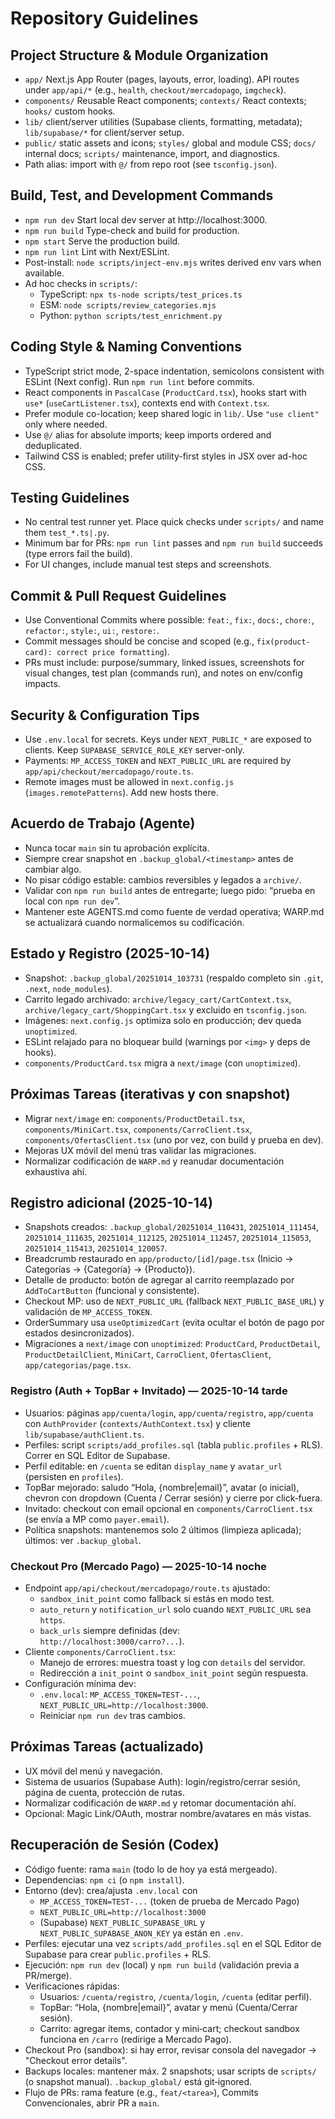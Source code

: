 # Repository Guidelines

## Project Structure & Module Organization

- `app/` Next.js App Router (pages, layouts, error, loading). API routes under `app/api/*` (e.g., `health`, `checkout/mercadopago`, `imgcheck`).
- `components/` Reusable React components; `contexts/` React contexts; `hooks/` custom hooks.
- `lib/` client/server utilities (Supabase clients, formatting, metadata); `lib/supabase/*` for client/server setup.
- `public/` static assets and icons; `styles/` global and module CSS; `docs/` internal docs; `scripts/` maintenance, import, and diagnostics.
- Path alias: import with `@/` from repo root (see `tsconfig.json`).

## Build, Test, and Development Commands

- `npm run dev` Start local dev server at http://localhost:3000.
- `npm run build` Type-check and build for production.
- `npm start` Serve the production build.
- `npm run lint` Lint with Next/ESLint.
- Post-install: `node scripts/inject-env.mjs` writes derived env vars when available.
- Ad hoc checks in `scripts/`:
  - TypeScript: `npx ts-node scripts/test_prices.ts`
  - ESM: `node scripts/review_categories.mjs`
  - Python: `python scripts/test_enrichment.py`

## Coding Style & Naming Conventions

- TypeScript strict mode, 2-space indentation, semicolons consistent with ESLint (Next config). Run `npm run lint` before commits.
- React components in `PascalCase` (`ProductCard.tsx`), hooks start with `use*` (`useCartListener.tsx`), contexts end with `Context.tsx`.
- Prefer module co-location; keep shared logic in `lib/`. Use `"use client"` only where needed.
- Use `@/` alias for absolute imports; keep imports ordered and deduplicated.
- Tailwind CSS is enabled; prefer utility-first styles in JSX over ad-hoc CSS.

## Testing Guidelines

- No central test runner yet. Place quick checks under `scripts/` and name them `test_*.ts|.py`.
- Minimum bar for PRs: `npm run lint` passes and `npm run build` succeeds (type errors fail the build).
- For UI changes, include manual test steps and screenshots.

## Commit & Pull Request Guidelines

- Use Conventional Commits where possible: `feat:`, `fix:`, `docs:`, `chore:`, `refactor:`, `style:`, `ui:`, `restore:`.
- Commit messages should be concise and scoped (e.g., `fix(product-card): correct price formatting`).
- PRs must include: purpose/summary, linked issues, screenshots for visual changes, test plan (commands run), and notes on env/config impacts.

## Security & Configuration Tips

- Use `.env.local` for secrets. Keys under `NEXT_PUBLIC_*` are exposed to clients. Keep `SUPABASE_SERVICE_ROLE_KEY` server-only.
- Payments: `MP_ACCESS_TOKEN` and `NEXT_PUBLIC_URL` are required by `app/api/checkout/mercadopago/route.ts`.
- Remote images must be allowed in `next.config.js` (`images.remotePatterns`). Add new hosts there.

## Acuerdo de Trabajo (Agente)

- Nunca tocar `main` sin tu aprobación explícita.
- Siempre crear snapshot en `.backup_global/<timestamp>` antes de cambiar algo.
- No pisar código estable: cambios reversibles y legados a `archive/`.
- Validar con `npm run build` antes de entregarte; luego pido: “prueba en local con `npm run dev`”.
- Mantener este AGENTS.md como fuente de verdad operativa; WARP.md se actualizará cuando normalicemos su codificación.

## Estado y Registro (2025-10-14)

- Snapshot: `.backup_global/20251014_103731` (respaldo completo sin `.git`, `.next`, `node_modules`).
- Carrito legado archivado: `archive/legacy_cart/CartContext.tsx`, `archive/legacy_cart/ShoppingCart.tsx` y excluido en `tsconfig.json`.
- Imágenes: `next.config.js` optimiza solo en producción; dev queda `unoptimized`.
- ESLint relajado para no bloquear build (warnings por `<img>` y deps de hooks).
- `components/ProductCard.tsx` migra a `next/image` (con `unoptimized`).

## Próximas Tareas (iterativas y con snapshot)

- Migrar `next/image` en: `components/ProductDetail.tsx`, `components/MiniCart.tsx`, `components/CarroClient.tsx`, `components/OfertasClient.tsx` (uno por vez, con build y prueba en dev).
- Mejoras UX móvil del menú tras validar las migraciones.
- Normalizar codificación de `WARP.md` y reanudar documentación exhaustiva ahí.

## Registro adicional (2025-10-14)

- Snapshots creados: `.backup_global/20251014_110431`, `20251014_111454`, `20251014_111635`, `20251014_112125`, `20251014_112457`, `20251014_115053`, `20251014_115413`, `20251014_120057`.
- Breadcrumb restaurado en `app/producto/[id]/page.tsx` (Inicio → Categorías → {Categoría} → {Producto}).
- Detalle de producto: botón de agregar al carrito reemplazado por `AddToCartButton` (funcional y consistente).
- Checkout MP: uso de `NEXT_PUBLIC_URL` (fallback `NEXT_PUBLIC_BASE_URL`) y validación de `MP_ACCESS_TOKEN`.
- OrderSummary usa `useOptimizedCart` (evita ocultar el botón de pago por estados desincronizados).
- Migraciones a `next/image` con `unoptimized`: `ProductCard`, `ProductDetail`, `ProductDetailClient`, `MiniCart`, `CarroClient`, `OfertasClient`, `app/categorias/page.tsx`.

### Registro (Auth + TopBar + Invitado) — 2025-10-14 tarde

- Usuarios: páginas `app/cuenta/login`, `app/cuenta/registro`, `app/cuenta` con `AuthProvider` (`contexts/AuthContext.tsx`) y cliente `lib/supabase/authClient.ts`.
- Perfiles: script `scripts/add_profiles.sql` (tabla `public.profiles` + RLS). Correr en SQL Editor de Supabase.
- Perfil editable: en `/cuenta` se editan `display_name` y `avatar_url` (persisten en `profiles`).
- TopBar mejorado: saludo “Hola, {nombre|email}”, avatar (o inicial), chevron con dropdown (Cuenta / Cerrar sesión) y cierre por click‑fuera.
- Invitado: checkout con email opcional en `components/CarroClient.tsx` (se envía a MP como `payer.email`).
- Política snapshots: mantenemos solo 2 últimos (limpieza aplicada); últimos: ver `.backup_global`.

### Checkout Pro (Mercado Pago) — 2025-10-14 noche

- Endpoint `app/api/checkout/mercadopago/route.ts` ajustado:
  - `sandbox_init_point` como fallback si estás en modo test.
  - `auto_return` y `notification_url` solo cuando `NEXT_PUBLIC_URL` sea `https`.
  - `back_urls` siempre definidas (dev: `http://localhost:3000/carro?...`).
- Cliente `components/CarroClient.tsx`:
  - Manejo de errores: muestra toast y log con `details` del servidor.
  - Redirección a `init_point` o `sandbox_init_point` según respuesta.
- Configuración mínima dev:
  - `.env.local`: `MP_ACCESS_TOKEN=TEST-...`, `NEXT_PUBLIC_URL=http://localhost:3000`.
  - Reiniciar `npm run dev` tras cambios.

## Próximas Tareas (actualizado)

- UX móvil del menú y navegación.
- Sistema de usuarios (Supabase Auth): login/registro/cerrar sesión, página de cuenta, protección de rutas.
- Normalizar codificación de `WARP.md` y retomar documentación ahí.
- Opcional: Magic Link/OAuth, mostrar nombre/avatares en más vistas.

## Recuperación de Sesión (Codex)

- Código fuente: rama `main` (todo lo de hoy ya está mergeado).
- Dependencias: `npm ci` (o `npm install`).
- Entorno (dev): crea/ajusta `.env.local` con
  - `MP_ACCESS_TOKEN=TEST-...` (token de prueba de Mercado Pago)
  - `NEXT_PUBLIC_URL=http://localhost:3000`
  - (Supabase) `NEXT_PUBLIC_SUPABASE_URL` y `NEXT_PUBLIC_SUPABASE_ANON_KEY` ya están en `.env`.
- Perfiles: ejecutar una vez `scripts/add_profiles.sql` en el SQL Editor de Supabase para crear `public.profiles` + RLS.
- Ejecución: `npm run dev` (local) y `npm run build` (validación previa a PR/merge).
- Verificaciones rápidas:
  - Usuarios: `/cuenta/registro`, `/cuenta/login`, `/cuenta` (editar perfil).
  - TopBar: “Hola, {nombre|email}”, avatar y menú (Cuenta/Cerrar sesión).
  - Carrito: agregar ítems, contador y mini‑cart; checkout sandbox funciona en `/carro` (redirige a Mercado Pago).
- Checkout Pro (sandbox): si hay error, revisar consola del navegador → "Checkout error details".
- Backups locales: mantener máx. 2 snapshots; usar scripts de `scripts/` (o snapshot manual). `.backup_global/` está git‑ignored.
- Flujo de PRs: rama feature (e.g., `feat/<tarea>`), Commits Convencionales, abrir PR a `main`.
